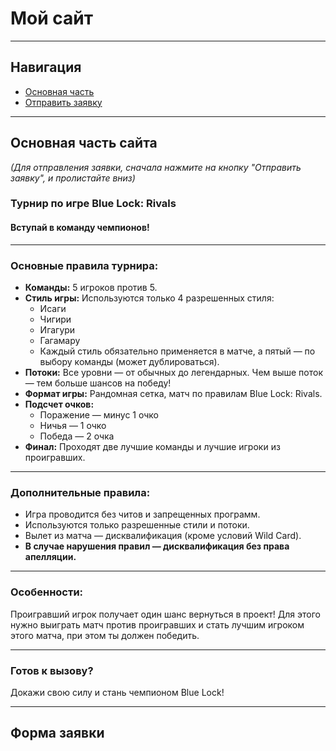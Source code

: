 # Мой сайт

---

## Навигация
- [Основная часть](#mainpart)
- [Отправить заявку](#applicationSection)

---

## Основная часть сайта
*(Для отправления заявки, сначала нажмите на кнопку "Отправить заявку", и пролистайте вниз)*

### Турнир по игре **Blue Lock: Rivals**
#### Вступай в команду чемпионов!

---

### Основные правила турнира:
- **Команды:** 5 игроков против 5.
- **Стиль игры:** Используются только 4 разрешенных стиля:
  - Исаги
  - Чигири
  - Игагури
  - Гагамару
  - Каждый стиль обязательно применяется в матче, а пятый — по выбору команды (может дублироваться).
- **Потоки:** Все уровни — от обычных до легендарных. Чем выше поток — тем больше шансов на победу!
- **Формат игры:** Рандомная сетка, матч по правилам Blue Lock: Rivals.
- **Подсчет очков:**
  - Поражение — минус 1 очко
  - Ничья — 1 очко
  - Победа — 2 очка
- **Финал:** Проходят две лучшие команды и лучшие игроки из проигравших.

---

### Дополнительные правила:
- Игра проводится без читов и запрещенных программ.
- Используются только разрешенные стили и потоки.
- Вылет из матча — дисквалификация (кроме условий Wild Card).
- **В случае нарушения правил — дисквалификация без права апелляции.**

---

### Особенности:
Проигравший игрок получает один шанс вернуться в проект! Для этого нужно выиграть матч против проигравших и стать лучшим игроком этого матча, при этом ты должен победить.

---

### Готов к вызову?
Докажи свою силу и стань чемпионом Blue Lock!

---

## Форма заявки
